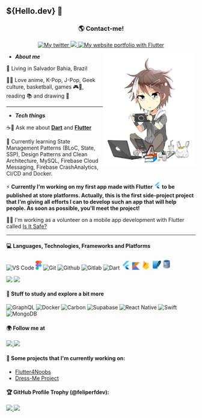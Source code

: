 ## **${Hello.dev}** **👋**

<div align='center'>
    <h3> <b> 🌎 Contact-me! </b> </h3> <p>
    <a href='https://twitter.com/feliper_dev'>
        <img src='https://img.shields.io/badge/Twitter-1DA1F2?style=for-the-badge&logo=twitter&logoColor=white' title='My twitter'>
    </a><a href='https://www.linkedin.com/in/feliperdev/' title='My linkedin'>
        <img src='https://img.shields.io/badge/LinkedIn-0077B5?style=for-the-badge&logo=linkedin&logoColor=white' >
    </a>
    <a href=''>
        <img src='https://img.shields.io/badge/Flutter-02569B?style=for-the-badge&logo=flutter&logoColor=white' title='My website portfolio with Flutter'></a>
</div>

<img src='assets/chibi.png' height=300 align='right'>

- ***About me***

📌 Living in Salvador Bahia, Brazil <p>

💜🌴 Love anime, K-Pop, J-Pop, Geek culture, basketball, games 🎮👾, reading 📚 and drawing 🎨<p>

---

- ***Tech things***

☕📱 Ask me about [**Dart**](https://dart.dev) and [**Flutter**](https://flutter.dev) <p>

🌱 Currently learning State Management Patterns (BLoC, State, SSP), Design Patterns and Clean Architecture, MySQL, Firebase Cloud Messaging, Firebase CrashAnalytics, CI/CD and Docker.

⚡ **Currently I'm working on my first app made with Flutter <img src="assets/flutter-logo.png" width=18 title='Flutter'/> to be published at store platforms. Actually, this is the first side-project project that I'm giving all efforts I can to develop such an app that will help people. As soon as possible, you'll meet the project!**
    
🏳‍🌈 I'm working as a volunteer on a mobile app development with Flutter called [Is It Safe?](https://isitsafe.com.br/) 
    
---

#### 💻 **Languages**, **Technologies**, **Frameworks** and **Platforms**

<img src='assets/vscode.png' width=25 title='VS Code'> <img src='assets/figma.png' width=16 height=24 title='Figma'> <img src="assets/git.png" width=25 title='Git'/> <img src="assets/github.png" width=25 title='Github'/> <img src="assets/gitlab.png" width=25 title='Gitlab'> <img src='assets/dart-logo.png' width=25 title='Dart'> <img src="assets/flutter-logo.png" width=25 title='Flutter'/> <img src='assets/kotlin.png' width=20 height=20 title='Kotlin'> <img src='assets/firebase.png' width=25 height=25 title='Firebase'> <img src='assets/sqlite.png' width=25 height=25 title='SQLite'> <img src='assets/mysql.png' width=20 height=30 title='MySQL'>

<p>
<img src='https://img.shields.io/badge/Android-3DDC84?style=for-the-badge&logo=android&logoColor=white'> <img src='https://img.shields.io/badge/Flutter-02569B?style=for-the-badge&logo=flutter&logoColor=white'>

#### 🤔 Stuff to study and explore a bit more

<img src="https://upload.wikimedia.org/wikipedia/commons/thumb/1/17/GraphQL_Logo.svg/2048px-GraphQL_Logo.svg.png" height=25 title='GraphQL'> <img src="https://cdn-icons-png.flaticon.com/512/919/919853.png" height=25 title='Docker'> <img src="https://upload.wikimedia.org/wikipedia/commons/e/e1/Carbon_logo.png" height=25 title='Carbon'> <img src="https://seeklogo.com/images/S/supabase-logo-DCC676FFE2-seeklogo.com.png" height=25 title='Supabase'> <img src='https://upload.wikimedia.org/wikipedia/commons/thumb/a/a7/React-icon.svg/539px-React-icon.svg.png' height=25 title='React Native'> <img src='https://www.pngkey.com/png/full/128-1286315_bird-logo-vector-2-buy-clip-art-swift.png' height=25 title='Swift'> <img src='https://cdn.iconscout.com/icon/free/png-256/mongodb-3629020-3030245.png' height=25 title='MongoDB'>

#### **🌍 Follow me at**
<a href="https://twitch.tv/feliper_dev">
    <img src="https://img.shields.io/badge/Twitch-9146FF?style=for-the-badge&logo=twitch&logoColor=white">
</a>
<a href="https://dev.to/feliperfdev">
    <img src="https://img.shields.io/badge/dev.to-0A0A0A?style=for-the-badge&logo=devdotto&logoColor=white">
</a>

<p>

#### **💙 Some projects that I'm currently working on:**

- [Flutter4Noobs](https://github.com/feliperfdev/flutter4noobs/)
- [Dress-Me Project](https://github.com/feliperfdev/dress-me-project/)

#### **🏆 GitHub Profile Trophy (@feliperfdev):**

<a href="https://github.com/ryo-ma/github-profile-trophy">
  <img width=800 src="https://github-profile-trophy.vercel.app/?username=feliperfdev&row=2&column=10&theme=dracula&frame=true&no-bg=true"/>
</a>
<img src="https://github-profile-summary-cards.vercel.app/api/cards/profile-details?username=feliperfdev&theme=vue">
